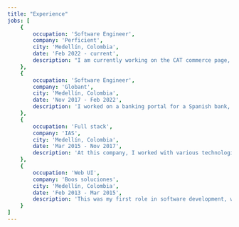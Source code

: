 ```yaml
---
title: "Experience"
jobs: [
    {
        occupation: 'Software Engineer',
        company: 'Perficient',
        city: 'Medellín, Colombia',
        date: 'Feb 2022 - current',
        description: "I am currently working on the CAT commerce page, where we are migrating all platforms from legacy technologies to modern frameworks, specifically React, Redux, TypeScript, and Next.js. We retrieve information from the server by consuming RESTful services.\nTo facilitate this ongoing migration, we are employing agile methodologies (SCRUM) and implementing continuous integration to streamline deployments. Additionally, we focus on monitoring test coverage and adhering to best practices throughout the process"
    },
    {
        occupation: 'Software Engineer',
        company: 'Globant',
        city: 'Medellín, Colombia',
        date: 'Nov 2017 - Feb 2022',
        description: 'I worked on a banking portal for a Spanish bank, where users can submit requests for loans, mortgages, credit cards, and other financial products. This application was developed using React and Redux, with Styled Components for styling, Jest for unit testing, and Webpack as the module bundler. Additionally, it consumes Java API services to retrieve information from the server.'
    },
    {
        occupation: 'Full stack',
        company: 'IAS',
        city: 'Medellín, Colombia',
        date: 'Mar 2015 - Nov 2017',
        description: 'At this company, I worked with various technologies such as GWT, Ionic, and briefly with Angular for two months. However, during the last two years, I primarily focused on React and Redux, where I contributed to building a platform designed to help the sales team manage contacts and store important client information. The platform also facilitated scheduling reminders for meetings and outlined the necessary steps for each client, making it easier to transfer knowledge among colleagues.'
    },
    {
        occupation: 'Web UI',
        company: 'Boos soluciones',
        city: 'Medellín, Colombia',
        date: 'Feb 2013 - Mar 2015',
        description: 'This was my first role in software development, where I was responsible for providing support and resolving issues related to a company project called Talento. This project enabled employees to evaluate peers, leaders, and themselves by calculating ratings and offering areas for improvement. Additionally, it allowed users to set and track their personal goals'
    }
]
---
```

